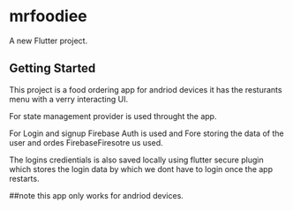 # mrfoodiee

A new Flutter project.

## Getting Started


This project is a food ordering app for andriod devices it has the resturants menu with a verry interacting UI.

For state management provider is used throught the app.

For Login and signup Firebase Auth is used and Fore storing the data of the user and ordes FirebaseFiresotre us used.

The logins credientials is also saved locally using flutter secure plugin which stores the login data by which we dont have to login once the app restarts.

##note this app only works for andriod devices.





